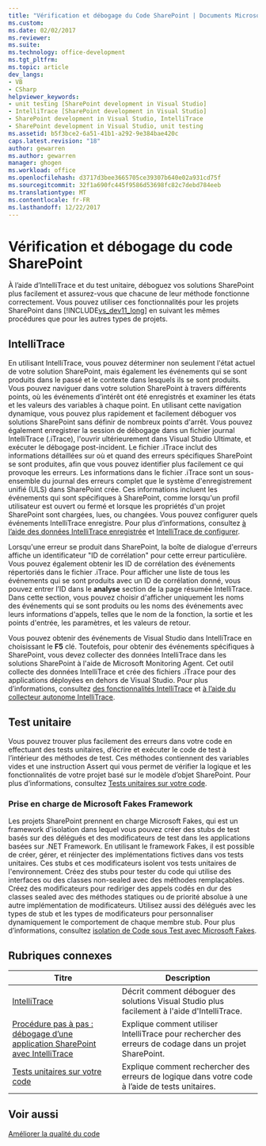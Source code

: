 ```yaml
---
title: "Vérification et débogage du Code SharePoint | Documents Microsoft"
ms.custom: 
ms.date: 02/02/2017
ms.reviewer: 
ms.suite: 
ms.technology: office-development
ms.tgt_pltfrm: 
ms.topic: article
dev_langs:
- VB
- CSharp
helpviewer_keywords:
- unit testing [SharePoint development in Visual Studio]
- IntelliTrace [SharePoint development in Visual Studio]
- SharePoint development in Visual Studio, IntelliTrace
- SharePoint development in Visual Studio, unit testing
ms.assetid: b5f3bce2-6a51-41b1-a292-9e384bae420c
caps.latest.revision: "18"
author: gewarren
ms.author: gewarren
manager: ghogen
ms.workload: office
ms.openlocfilehash: d3717d3bee3665705ce39307b640e02a931cd75f
ms.sourcegitcommit: 32f1a690fc445f9586d53698fc82c7debd784eeb
ms.translationtype: MT
ms.contentlocale: fr-FR
ms.lasthandoff: 12/22/2017
---
```

# <a name="verifying-and-debugging-sharepoint-code"></a>Vérification et débogage du code SharePoint
  À l’aide d’IntelliTrace et du test unitaire, déboguez vos solutions SharePoint plus facilement et assurez-vous que chacune de leur méthode fonctionne correctement. Vous pouvez utiliser ces fonctionnalités pour les projets SharePoint dans [!INCLUDE[vs_dev11_long](../sharepoint/includes/vs-dev11-long-md.md)] en suivant les mêmes procédures que pour les autres types de projets.  
  
## <a name="intellitrace"></a>IntelliTrace  
 En utilisant IntelliTrace, vous pouvez déterminer non seulement l'état actuel de votre solution SharePoint, mais également les événements qui se sont produits dans le passé et le contexte dans lesquels ils se sont produits. Vous pouvez naviguer dans votre solution SharePoint à travers différents points, où les événements d’intérêt ont été enregistrés et examiner les états et les valeurs des variables à chaque point. En utilisant cette navigation dynamique, vous pouvez plus rapidement et facilement déboguer vos solutions SharePoint sans définir de nombreux points d'arrêt. Vous pouvez également enregistrer la session de débogage dans un fichier journal IntelliTrace (.iTrace), l'ouvrir ultérieurement dans Visual Studio Ultimate, et exécuter le débogage post-incident. Le fichier .iTrace inclut des informations détaillées sur où et quand des erreurs spécifiques SharePoint se sont produites, afin que vous pouvez identifier plus facilement ce qui provoque les erreurs. Les informations dans le fichier .iTrace sont un sous-ensemble du journal des erreurs complet que le système d'enregistrement unifié (ULS) dans SharePoint crée. Ces informations incluent les événements qui sont spécifiques à SharePoint, comme lorsqu'un profil utilisateur est ouvert ou fermé et lorsque les propriétés d'un projet SharePoint sont chargées, lues, ou changées. Vous pouvez configurer quels événements IntelliTrace enregistre. Pour plus d’informations, consultez [à l’aide des données IntelliTrace enregistrée](/visualstudio/debugger/using-saved-intellitrace-data) et [IntelliTrace de configurer](http://msdn.microsoft.com/en-us/7657ecab-e07e-4b1b-872d-f05d966be37e).  
  
 Lorsqu'une erreur se produit dans SharePoint, la boîte de dialogue d'erreurs affiche un identificateur "ID de corrélation" pour cette erreur particulière. Vous pouvez également obtenir les ID de corrélation des événements répertoriés dans le fichier .iTrace. Pour afficher une liste de tous les événements qui se sont produits avec un ID de corrélation donné, vous pouvez entrer l’ID dans le **analyse** section de la page résumée IntelliTrace. Dans cette section, vous pouvez choisir d'afficher uniquement les noms des événements qui se sont produits ou les noms des événements avec leurs informations d'appels, telles que le nom de la fonction, la sortie et les points d'entrée, les paramètres, et les valeurs de retour.  
  
 Vous pouvez obtenir des événements de Visual Studio dans IntelliTrace en choisissant le **F5** clé. Toutefois, pour obtenir des événements spécifiques à SharePoint, vous devez collecter des données IntelliTrace dans les solutions SharePoint à l'aide de Microsoft Monitoring Agent. Cet outil collecte des données IntelliTrace et crée des fichiers .iTrace pour des applications déployées en dehors de Visual Studio. Pour plus d’informations, consultez [des fonctionnalités IntelliTrace](/visualstudio/debugger/intellitrace-features) et [à l’aide du collecteur autonome IntelliTrace](/visualstudio/debugger/using-the-intellitrace-stand-alone-collector).  
  
## <a name="unit-testing"></a>Test unitaire  
 Vous pouvez trouver plus facilement des erreurs dans votre code en effectuant des tests unitaires, d’écrire et exécuter le code de test à l’intérieur des méthodes de test. Ces méthodes contiennent des variables vides et une instruction Assert qui vous permet de vérifier la logique et les fonctionnalités de votre projet basé sur le modèle d’objet SharePoint. Pour plus d’informations, consultez [Tests unitaires sur votre code](/visualstudio/test/unit-test-your-code).  
  
### <a name="support-for-microsoft-fakes-framework"></a>Prise en charge de Microsoft Fakes Framework  
 Les projets SharePoint prennent en charge Microsoft Fakes, qui est un framework d'isolation dans lequel vous pouvez créer des stubs de test basés sur des délégués et des modificateurs de test dans les applications basées sur .NET Framework. En utilisant le framework Fakes, il est possible de créer, gérer, et réinjecter des implémentations fictives dans vos tests unitaires. Ces stubs et ces modificateurs isolent vos tests unitaires de l'environnement. Créez des stubs pour tester du code qui utilise des interfaces ou des classes non-sealed avec des méthodes remplaçables. Créez des modificateurs pour rediriger des appels codés en dur des classes sealed avec des méthodes statiques ou de priorité absolue à une autre implémentation de modificateurs. Utilisez aussi des délégués avec les types de stub et les types de modificateurs pour personnaliser dynamiquement le comportement de chaque membre stub. Pour plus d’informations, consultez [isolation de Code sous Test avec Microsoft Fakes](/visualstudio/test/isolating-code-under-test-with-microsoft-fakes).  
  
## <a name="related-topics"></a>Rubriques connexes  
  
|Titre|Description|  
|-----------|-----------------|  
|[IntelliTrace](/visualstudio/debugger/intellitrace)|Décrit comment déboguer des solutions Visual Studio plus facilement à l'aide d'IntelliTrace.|  
|[Procédure pas à pas : débogage d’une application SharePoint avec IntelliTrace](../sharepoint/walkthrough-debugging-a-sharepoint-application-by-using-intellitrace.md)|Explique comment utiliser IntelliTrace pour rechercher des erreurs de codage dans un projet SharePoint.|  
|[Tests unitaires sur votre code](/visualstudio/test/unit-test-your-code)|Explique comment rechercher des erreurs de logique dans votre code à l’aide de tests unitaires.|  
  
## <a name="see-also"></a>Voir aussi  
 [Améliorer la qualité du code](/visualstudio/test/improve-code-quality)  
  
  